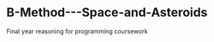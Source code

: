 # B-Method---Space-and-Asteroids
Final year reasoning for programming coursework
# ################
